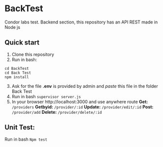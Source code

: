 # BackTest
Condor labs test. Backend section, this repository has an API REST made in Node js 
## Quick start
1) Clone this repository 
2) Run  in bash: 
```
cd BackTest
cd Back Test
npm install	
```
3) Ask for the file **.env** is provided by admin and *paste* this file in the folder Back Test
4) Run in bash ``supervisor server.js``
5) In your browser http://localhost:3000 and use anywhere route
 **Get:** ``/providers``
  **Getbyid:** ``/provider/:id``
  **Update:** ``/provider/edit/:id``
  **Post:** ``/provider/add``
  **Delete:** ``/provider/delete/:id``
 
 ## Unit Test:

Run in bash ``Npm test``
 

